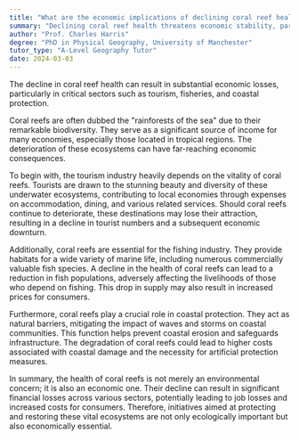 ```yaml
---
title: "What are the economic implications of declining coral reef health?"
summary: "Declining coral reef health threatens economic stability, particularly impacting tourism, fisheries, and coastal protection, which are vital for many communities and local economies."
author: "Prof. Charles Harris"
degree: "PhD in Physical Geography, University of Manchester"
tutor_type: "A-Level Geography Tutor"
date: 2024-03-03
---
```


The decline in coral reef health can result in substantial economic losses, particularly in critical sectors such as tourism, fisheries, and coastal protection.

Coral reefs are often dubbed the "rainforests of the sea" due to their remarkable biodiversity. They serve as a significant source of income for many economies, especially those located in tropical regions. The deterioration of these ecosystems can have far-reaching economic consequences.

To begin with, the tourism industry heavily depends on the vitality of coral reefs. Tourists are drawn to the stunning beauty and diversity of these underwater ecosystems, contributing to local economies through expenses on accommodation, dining, and various related services. Should coral reefs continue to deteriorate, these destinations may lose their attraction, resulting in a decline in tourist numbers and a subsequent economic downturn.

Additionally, coral reefs are essential for the fishing industry. They provide habitats for a wide variety of marine life, including numerous commercially valuable fish species. A decline in the health of coral reefs can lead to a reduction in fish populations, adversely affecting the livelihoods of those who depend on fishing. This drop in supply may also result in increased prices for consumers.

Furthermore, coral reefs play a crucial role in coastal protection. They act as natural barriers, mitigating the impact of waves and storms on coastal communities. This function helps prevent coastal erosion and safeguards infrastructure. The degradation of coral reefs could lead to higher costs associated with coastal damage and the necessity for artificial protection measures.

In summary, the health of coral reefs is not merely an environmental concern; it is also an economic one. Their decline can result in significant financial losses across various sectors, potentially leading to job losses and increased costs for consumers. Therefore, initiatives aimed at protecting and restoring these vital ecosystems are not only ecologically important but also economically essential.
    